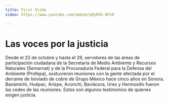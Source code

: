 ```yaml
---
title: First Slide
video: https://www.youtube.com/embed/q9y0Vb-8PJ0

---
```


# Las voces por la justicia

Desde el 22 de octubre y hasta el 29, servidores de las áreas de participación ciudadana de la Secretaría de Medio Ambiente y Recursos Naturales (Semarnat) y de la Procuraduría Federal para la Defensa del Ambiente (Profepa), sostuvieron reuniones con la gente afectada por el derrame de lixiviado de cobre de Grupo México hace cinco años en Sonora. Banámichi, Huépac, Arizpe, Aconchi, Baviácora, Ures y Hermosillo fueron las cedes de las reuniones. Estos son algunos testimonios de quienes exigen justicia.
